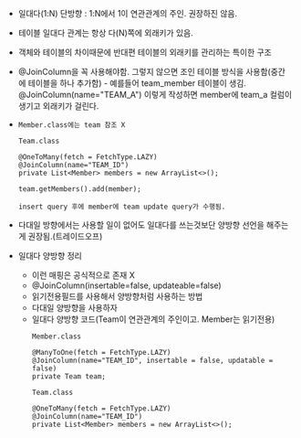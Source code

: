 - 일대다(1:N) 단방향 : 1:N에서 1이 연관관계의 주인. 권장하진 않음.
- 테이블 일대다 관계는 항상 다(N)쪽에 외래키가 있음.
- 객체와 테이블의 차이때문에 반대편 테이블의 외래키를 관리하는 특이한 구조
- @JoinColumn을 꼭 사용해야함. 그렇지 않으면 조인 테이블 방식을 사용함(중간에 테이블을 하나 추가함) - 예를들어 team_member 테이블이 생김.
  @JoinColumn(name="TEAM_A") 이렇게 작성하면 member에 team_a 컬럼이 생기고 외래키가 걸린다.
- ```
  Member.class에는 team 참조 X
  
  Team.class
  
  @OneToMany(fetch = FetchType.LAZY)
  @JoinColumn(name="TEAM_ID")
  private List<Member> members = new ArrayList<>();

  team.getMembers().add(member);

  insert query 후에 member에 team update query가 수행됨.
  ```

- 다대일 방향에서는 사용할 일이 없어도 일대다를 쓰는것보단 양방향 선언을 해주는게 권장됨.(트레이드오프)
- 일대다 양방향 정리
  - 이런 매핑은 공식적으로 존재 X
  - @JoinColumn(insertable=false, updateable=false)
  - 읽기전용필드를 사용해서 양방향처럼 사용하는 방법
  - 다대일 양방향을 사용하자
  - 일대다 양방향 코드(Team이 연관관계의 주인이고. Member는 읽기전용)
    ```
    Member.class

    @ManyToOne(fetch = FetchType.LAZY)
    @JoinColumn(name="TEAM_ID", insertable = false, updatable = false)
    private Team team;

    Team.class

    @OneToMany(fetch = FetchType.LAZY)
    @JoinColumn(name="TEAM_ID")
    private List<Member> members = new ArrayList<>();
    ```
